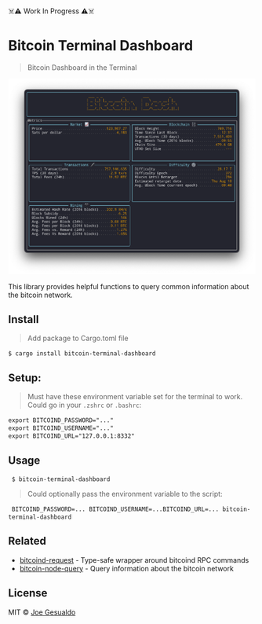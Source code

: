 ☠️⚠️ Work In Progress ⚠️☠️

# Bitcoin Terminal Dashboard
> Bitcoin Dashboard in the Terminal

![Screenshot](screenshot_3.png)

This library provides helpful functions to query common information about the bitcoin network.

## Install
> Add package to Cargo.toml file
```shell
$ cargo install bitcoin-terminal-dashboard
```

## Setup:
> Must have these environment variable set for the terminal to work. Could go in your `.zshrc` or `.bashrc`:
```shell
export BITCOIND_PASSWORD="..." 
export BITCOIND_USERNAME="..." 
export BITCOIND_URL="127.0.0.1:8332"
```
## Usage
```shell
 $ bitcoin-terminal-dashboard
```

> Could optionally pass the environment variable to the script:
```shell
 BITCOIND_PASSWORD=... BITCOIND_USERNAME=...BITCOIND_URL=... bitcoin-terminal-dashboard
```

## Related
- [bitcoind-request](https://github.com/joegesualdo/bitcoind-request) - Type-safe wrapper around bitcoind RPC commands
- [bitcoin-node-query](https://github.com/joegesualdo/bitcoin-node-query) - Query information about the bitcoin network

## License
MIT © [Joe Gesualdo]()

